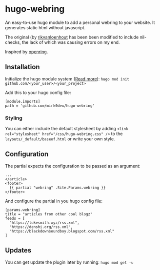 # hugo-webring
An easy-to-use hugo module to add a personal webring to your website. It generates static html without javascript.

The original (by [rikvanloenhout](https://github.com/rikvanloenhout) has been been modified to include nil-checks, the lack of which was causing errors on my end. 

Inspired by [openring](https://sr.ht/~sircmpwn/openring/).

## Installation
Initialize the hugo module system ([Read more](https://gohugo.io/hugo-modules/use-modules/#use-a-module-for-a-theme)):
`hugo mod init github.com/<your_user>/<your_project>`

Add this to your hugo config file:
```
[module.imports]
path = 'github.com/mirk0dex/hugo-webring'
```

### Styling
You can either include the default stylesheet by adding `<link rel="stylesheet" href="/css/hugo-webring.css" />` to the `layouts/_default/baseof.html` or write your own style.

## Configuration
The partial expects the configuration to be passed as an argument:
```
...
</article>
<footer>
  {{ partial "webring" .Site.Params.webring }}
</footer>
```

And configure the partial in you hugo config file:
```
[params.webring]
title = "articles from other cool blogz"
feeds = [
  "https://lukesmith.xyz/rss.xml",
  "https://denshi.org/rss.xml",
  "https://blackdownsoundboy.blogspot.com/rss.xml"
]
```

## Updates
You can get update the plugin later by running:
`hugo mod get -u`
